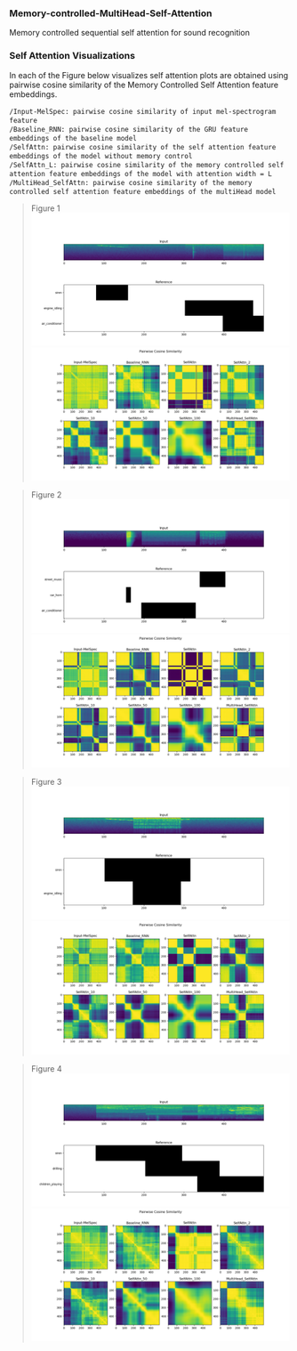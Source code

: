 ### Memory-controlled-MultiHead-Self-Attention
Memory controlled sequential self attention for sound recognition

### Self Attention Visualizations

In each of the Figure below visualizes self attention plots are obtained using pairwise cosine similarity of the Memory Controlled Self Attention feature embeddings.

    /Input-MelSpec: pairwise cosine similarity of input mel-spectrogram feature
    /Baseline_RNN: pairwise cosine similarity of the GRU feature embeddings of the baseline model
    /SelfAttn: pairwise cosine similarity of the self attention feature embeddings of the model without memory control
    /SelfAttn_L: pairwise cosine similarity of the memory controlled self attention feature embeddings of the model with attention width = L
    /MultiHead_SelfAttn: pairwise cosine similarity of the memory controlled self attention feature embeddings of the multiHead model



>Figure 1
![fig1](Images/1a.png)
![fig1](Images/1b.png)

>Figure 2
![fig2](Images/4a.png)
![fig2](Images/4b.png)

>Figure 3
![fig3](Images/6a.png)
![fig3](Images/6b.png)

>Figure 4
![fig4](Images/11a.png)
![fig4](Images/11b.png)
